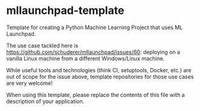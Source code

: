 # mllaunchpad-template
Template for creating a Python Machine Learning Project that uses ML Launchpad.

The use case tackled here is https://github.com/schuderer/mllaunchpad/issues/60: deploying on a vanilla Linux machine from a different Windows/Linux machine.

While useful tools and technologies (think CI, setuptools, Docker, etc.) are out of scope for the issue above, template repositories for those use cases are very welcome!

When using this template, please replace the contents of this file with a description of your application.

